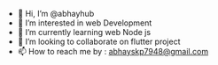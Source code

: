- 👋 Hi, I’m @abhayhub
- 👀 I’m interested in web Development
- 🌱 I’m currently learning web Node js
- 💞️ I’m looking to collaborate on flutter project 
- 📫 How to reach me by : abhayskp7948@gmail.com

<!---
abhayhub/abhayhub is a ✨ special ✨ repository because its `README.md` (this file) appears on your GitHub profile.
You can click the Preview link to take a look at your changes.
--->
